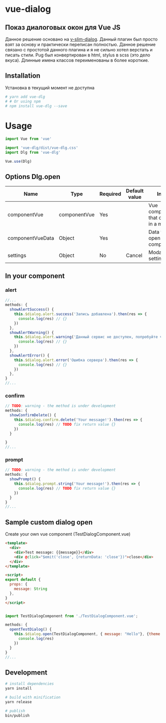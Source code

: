 # vue-dialog

## Показ диалоговых окон для Vue JS
Данное решение основано на [v-slim-dialog](https://github.com/paliari/v-slim-dialog).
Данный плагин был просто взят за основу и практически переписан полностью.
Данное решение связано с простотой данного плагина и я не сильно хотел верстать и писать стили.
Pug был конвертирован в html, stylus в scss (это дело вкуса).
Длинные имена классов переименованы в более короткие.


## Installation
Установка в текущий момент не доступна
```bash
# yarn add vue-dlg
# # Or using npm
# npm install vue-dlg --save
```

# Usage

```js
import Vue from 'vue'

import 'vue-dlg/dist/vue-dlg.css'
import Dlg from 'vue-dlg'

Vue.use(Dlg)
```

## Options Dlg.open

| Name              | Type               | Required | Default value | Info                                  |
| ----------------- | ------------------ | -------- | ------------- | ------------------------------------- |
| componentVue      | componentVue       | Yes      |               | Vue component that opens in a modal   |
| componentVueData  | Object             | Yes      |               | Data for open vue component           |
| settings          | Object             | No       | Cancel        | Modal settings                        |

## In your component

### alert

```js
//...
methods: {
  showAlertSuccess() {
    this.$dialog.alert.success('Запись добавлена').then(res => {
      console.log(res) // {}
    })
  },
  showAlertWarning() {
    this.$dialog.alert.warning('Данный сервис не доступен, попробуйте через 5 минут').then(res => {
      console.log(res) // {}
    })
  },
  showAlertError() {
    this.$dialog.alert.error('Ошибка сервера').then(res => {
      console.log(res) // {}
    })
  },
}
//...
```

[comment]: <> (![]&#40;alert.gif&#41;)

### confirm

```js
// TODO: warning - the method is under development
methods: {
  showConfirmDelete() {
    this.$dialog.confirm.delete('Your message!').then(res => {
      console.log(res) // TODO fix return value {}
    })
  }

}
//...
```

[comment]: <> (![]&#40;confirm.gif&#41;)

### prompt

```js
// TODO: warning - the method is under development
methods: {
  showPrompt() {
    this.$dialog.prompt.string('Your message!').then(res => {
      console.log(res) // TODO fix return value {}
    })
  }
}
//...
```

[comment]: <> (![]&#40;prompt.gif&#41;)

## Sample custom dialog open

Create your own vue component (TestDialogComponent.vue)
```html
<template>
  <div>
    <div>Test message: {{message}}</div>
    <div @click="$emit('close', {returnData: 'close'})">close</div>
  </div>
</template>

<script>
export default {
  props: {
    message: String
  },
}
</script>
```


```js

import TestDialogComponent from './TestDialogComponent.vue';

methods: {
  opentTestDialog() {
    this.$dialog.open(TestDialogComponent, { message: "Hello"}, {theme: "success", close: {} }).then(res => {
      console.log(res) 
    })
  }
}
//...
```

## Development

```bash
# install dependencies
yarn install

# build with minification
yarn release

# publish
bin/publish
```
